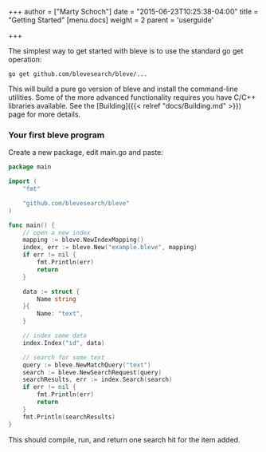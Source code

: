 +++
author = ["Marty Schoch"]
date = "2015-06-23T10:25:38-04:00"
title = "Getting Started"
[menu.docs]
weight = 2
parent = 'userguide'

+++


The simplest way to get started with bleve is to use the standard go get operation:

```
go get github.com/blevesearch/bleve/... 
```

This will build a pure go version of bleve and install the command-line utilities.  Some of the more advanced functionality requires you have C/C++ libraries available.  See the [Building]({{< relref "docs/Building.md" >}}) page for more details.

### Your first bleve program

Create a new package, edit main.go and paste:

```go
package main

import (
	"fmt"

	"github.com/blevesearch/bleve"
)

func main() {
	// open a new index
	mapping := bleve.NewIndexMapping()
	index, err := bleve.New("example.bleve", mapping)
	if err != nil {
		fmt.Println(err)
		return
	}

	data := struct {
		Name string
	}{
		Name: "text",
	}

	// index some data
	index.Index("id", data)

	// search for some text
	query := bleve.NewMatchQuery("text")
	search := bleve.NewSearchRequest(query)
	searchResults, err := index.Search(search)
	if err != nil {
		fmt.Println(err)
		return
	}
	fmt.Println(searchResults)
}
```

This should compile, run, and return one search hit for the item added.

